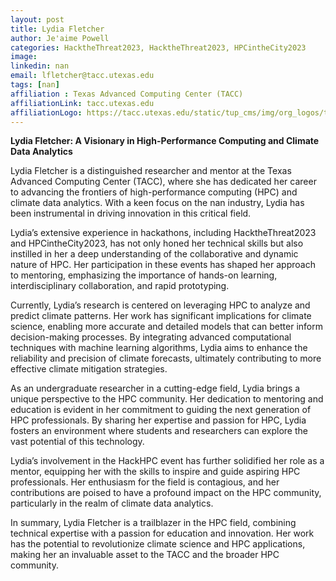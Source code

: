 ```yaml
---
layout: post
title: Lydia Fletcher
author: Je'aime Powell
categories: HacktheThreat2023, HacktheThreat2023, HPCintheCity2023
image: 
linkedin: nan
email: lfletcher@tacc.utexas.edu
tags: [nan]
affiliation : Texas Advanced Computing Center (TACC) 
affiliationLink: tacc.utexas.edu
affiliationLogo: https://tacc.utexas.edu/static/tup_cms/img/org_logos/tacc-logo-white.66a5e70174ee.svg                      
---
```


**Lydia Fletcher: A Visionary in High-Performance Computing and Climate Data Analytics**
 
 Lydia Fletcher is a distinguished researcher and mentor at the Texas Advanced Computing Center (TACC), where she has dedicated her career to advancing the frontiers of high-performance computing (HPC) and climate data analytics. With a keen focus on the nan industry, Lydia has been instrumental in driving innovation in this critical field.
 
 Lydia’s extensive experience in hackathons, including HacktheThreat2023 and HPCintheCity2023, has not only honed her technical skills but also instilled in her a deep understanding of the collaborative and dynamic nature of HPC. Her participation in these events has shaped her approach to mentoring, emphasizing the importance of hands-on learning, interdisciplinary collaboration, and rapid prototyping.
 
 Currently, Lydia’s research is centered on leveraging HPC to analyze and predict climate patterns. Her work has significant implications for climate science, enabling more accurate and detailed models that can better inform decision-making processes. By integrating advanced computational techniques with machine learning algorithms, Lydia aims to enhance the reliability and precision of climate forecasts, ultimately contributing to more effective climate mitigation strategies.
 
 As an undergraduate researcher in a cutting-edge field, Lydia brings a unique perspective to the HPC community. Her dedication to mentoring and education is evident in her commitment to guiding the next generation of HPC professionals. By sharing her expertise and passion for HPC, Lydia fosters an environment where students and researchers can explore the vast potential of this technology.
 
 Lydia’s involvement in the HackHPC event has further solidified her role as a mentor, equipping her with the skills to inspire and guide aspiring HPC professionals. Her enthusiasm for the field is contagious, and her contributions are poised to have a profound impact on the HPC community, particularly in the realm of climate data analytics.
 
 In summary, Lydia Fletcher is a trailblazer in the HPC field, combining technical expertise with a passion for education and innovation. Her work has the potential to revolutionize climate science and HPC applications, making her an invaluable asset to the TACC and the broader HPC community.  
                    
